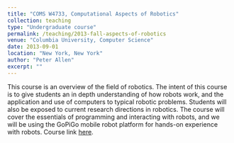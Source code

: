 ```yaml
---
title: "COMS W4733, Computational Aspects of Robotics"
collection: teaching
type: "Undergraduate course"
permalink: /teaching/2013-fall-aspects-of-robotics
venue: "Columbia University, Computer Science"
date: 2013-09-01
location: "New York, New York"
author: "Peter Allen"
excerpt: ""
---
```


This course is an overview of the field of robotics. The intent of this course is to give students an in depth understanding of how robots work, and the application and use of computers to typical robotic problems. Students will also be exposed to current research directions in robotics. The course will cover the essentials of programming and interacting with robots, and we will be using the GoPiGo mobile robot platform for hands-on experience with robots. Course link [here](http://www.cs.columbia.edu/~allen/F13/).
